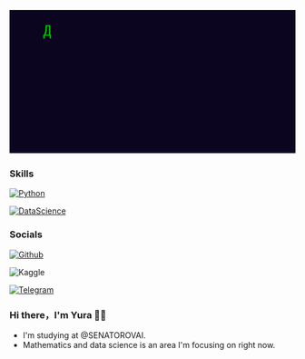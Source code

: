 <p align="center">
  <img alig src="https://github.com/e2-e4dd/e2-e4dd/blob/main/welcome.gif" />
</p>

### Skills

<p align="left"> <a href="https://www.python.org/" target="_blank"><img alt="Python" src="https://img.shields.io/badge/Python-%2312100E.svg?&style=for-the-badge&logo=Python&logoColor=white /> <source media="(prefers-color-scheme: light)" srcset="https://raw.githubusercontent.com/danielcranney/readme-generator/main/public/icons/socials/github.svg" /> </picture> </a></p>

<p align="left"> <a href="https://en.wikipedia.org/wiki/Data_science#:~:text=Data%20science%20is%20multifaceted%20and,analyze%20actual%20phenomena%22%20with%20data." target="_blank"><img alt="DataScience" src="https://img.shields.io/badge/datascience-%2312100E.svg?&style=for-the-badge&logo=datastax&logoColor=white /> <source media="(prefers-color-scheme: light)" srcset="https://raw.githubusercontent.com/danielcranney/readme-generator/main/public/icons/socials/github.svg" /> </picture> </a></p>

### Socials

<p align="left"> <a href="https://www.github.com/e2-e4dd" target="_blank"><img alt="Github" src="https://img.shields.io/badge/GitHub-%2312100E.svg?&style=for-the-badge&logo=Github&logoColor=white /> <source media="(prefers-color-scheme: light)" srcset="https://raw.githubusercontent.com/danielcranney/readme-generator/main/public/icons/socials/github.svg" /> </picture> </a></p>

<p align="left"> <a [href="https://www.github.com/e2-e4dd"](https://kaggle.com/yuraakh) target="_blank"><img alt="Kaggle" src="https://img.shields.io/badge/Kaggle-%2312100E.svg?&style=for-the-badge&logo=Kaggle&logoColor=white /> <source media="(prefers-color-scheme: light)" srcset="https://raw.githubusercontent.com/danielcranney/readme-generator/main/public/icons/socials/github.svg" /> </picture> </a></p>

<p align="left"> <a href="https://t.me/YuraAkh" target="_blank"><img alt="Telegram" src="https://img.shields.io/badge/Telegram-%2312100E.svg?&style=for-the-badge&logo=Telegram&logoColor=white /> <source media="(prefers-color-scheme: light)" srcset="https://raw.githubusercontent.com/danielcranney/readme-generator/main/public/icons/socials/github.svg" /> </picture> </a></p>

### Hi there，I'm Yura 🙋‍♂️

- I'm studying at @SENATOROVAI.
- Mathematics and data science is an area I'm focusing on right now.

